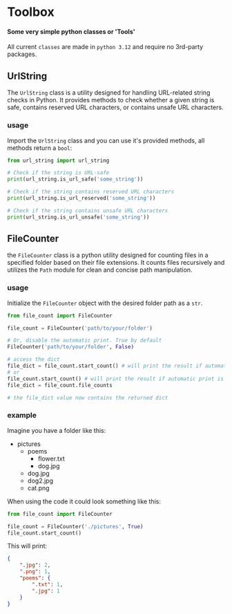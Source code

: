 # Toolbox
#### Some very simple python classes or 'Tools'

All current `classes` are made in `python 3.12` and require no 3rd-party packages.

## UrlString
The `UrlString` class is a utility designed for handling URL-related string checks in Python. It provides methods to 
check whether a given string is safe, contains reserved URL characters, or contains unsafe URL characters.

### usage
Import the `UrlString` class and you can use it's provided methods, all methods return a `bool`:
```python
from url_string import url_string

# Check if the string is URL-safe
print(url_string.is_url_safe('some_string'))

# Check if the string contains reserved URL characters
print(url_string.is_url_reserved('some_string'))

# Check if the string contains unsafe URL characters
print(url_string.is_url_unsafe('some_string'))
```

## FileCounter
the `FileCounter` class is a python utility designed for counting files in a specified folder based on their file 
extensions. It counts files recursively and utilizes the `Path` module for clean and concise path manipulation.

### usage
Initialize the `FileCounter` object with the desired folder path as a `str`.
```python
from file_count import FileCounter

file_count = FileCounter('path/to/your/folder')

# Or, disable the automatic print. True by default
FileCounter('path/to/your/folder', False)

# access the dict
file_dict = file_count.start_count() # will print the result if automatic print is True
# or
file_count.start_count() # will print the result if automatic print is True
file_dict = file_count.file_counts

# the file_dict value now contains the returned dict
```

### example
Imagine you have a folder like this:
* pictures
  * poems
    * flower.txt
    * dog.jpg
  * dog.jpg
  * dog2.jpg
  * cat.png

When using the code it could look something like this:
```python
from file_count import FileCounter

file_count = FileCounter('./pictures', True)
file_count.start_count()
```

This will print:
```json
{
    ".jpg": 2,
    ".png": 1,
    "poems": {
        ".txt": 1,
        ".jpg": 1
    }
}
```